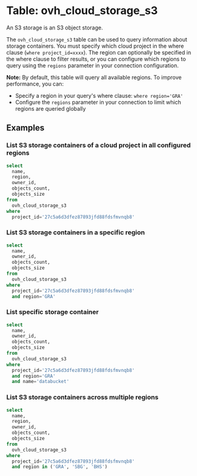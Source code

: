 # Table: ovh_cloud_storage_s3

An S3 storage is an S3 object storage.

The `ovh_cloud_storage_s3` table can be used to query information about storage containers. You must specify which cloud project in the where clause (`where project_id=xxxx`). The region can optionally be specified in the where clause to filter results, or you can configure which regions to query using the `regions` parameter in your connection configuration.

**Note:** By default, this table will query all available regions. To improve performance, you can:
- Specify a region in your query's where clause: `where region='GRA'`
- Configure the `regions` parameter in your connection to limit which regions are queried globally

## Examples

### List S3 storage containers of a cloud project in all configured regions

```sql
select
  name,
  region,
  owner_id,
  objects_count,
  objects_size
from
  ovh_cloud_storage_s3
where
  project_id='27c5a6d3dfez87893jfd88fdsfmvnqb8'
```

### List S3 storage containers in a specific region

```sql
select
  name,
  owner_id,
  objects_count,
  objects_size
from
  ovh_cloud_storage_s3
where
  project_id='27c5a6d3dfez87893jfd88fdsfmvnqb8'
  and region='GRA'
```

### List specific storage container

```sql
select
  name,
  owner_id,
  objects_count,
  objects_size
from
  ovh_cloud_storage_s3
where
  project_id='27c5a6d3dfez87893jfd88fdsfmvnqb8'
  and region='GRA'
  and name='databucket'
```

### List S3 storage containers across multiple regions

```sql
select
  name,
  region,
  owner_id,
  objects_count,
  objects_size
from
  ovh_cloud_storage_s3
where
  project_id='27c5a6d3dfez87893jfd88fdsfmvnqb8'
  and region in ('GRA', 'SBG', 'BHS')
```
